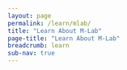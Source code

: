 ```yaml
---
layout: page
permalink: /learn/mlab/
title: "Learn About M-Lab"
page-title: "Learn About M-Lab"
breadcrumb: learn
sub-nav: true
---
```


